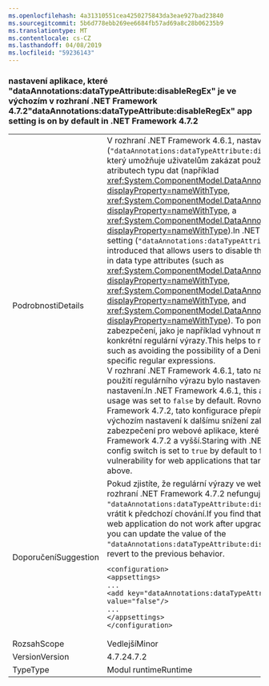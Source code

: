```yaml
---
ms.openlocfilehash: 4a31310551cea4250275843da3eae927bad23840
ms.sourcegitcommit: 5b6d778ebb269ee6684fb57ad69a8c28b06235b9
ms.translationtype: MT
ms.contentlocale: cs-CZ
ms.lasthandoff: 04/08/2019
ms.locfileid: "59236143"
---
```

### <a name="dataannotationsdatatypeattributedisableregex-app-setting-is-on-by-default-in-net-framework-472"></a><span data-ttu-id="73357-101">nastavení aplikace, které "dataAnnotations:dataTypeAttribute:disableRegEx" je ve výchozím v rozhraní .NET Framework 4.7.2</span><span class="sxs-lookup"><span data-stu-id="73357-101">"dataAnnotations:dataTypeAttribute:disableRegEx" app setting is on by default in .NET Framework 4.7.2</span></span>

|   |   |
|---|---|
|<span data-ttu-id="73357-102">Podrobnosti</span><span class="sxs-lookup"><span data-stu-id="73357-102">Details</span></span>|<span data-ttu-id="73357-103">V rozhraní .NET Framework 4.6.1, nastavení aplikace (<code>&quot;dataAnnotations:dataTypeAttribute:disableRegEx&quot;</code>) byl zaveden, který umožňuje uživatelům zakázat použití regulárních výrazů v atributech typu dat (například <xref:System.ComponentModel.DataAnnotations.EmailAddressAttribute?displayProperty=nameWithType>, <xref:System.ComponentModel.DataAnnotations.UrlAttribute?displayProperty=nameWithType>, a <xref:System.ComponentModel.DataAnnotations.PhoneAttribute?displayProperty=nameWithType>).</span><span class="sxs-lookup"><span data-stu-id="73357-103">In .NET Framework 4.6.1, an app setting (<code>&quot;dataAnnotations:dataTypeAttribute:disableRegEx&quot;</code>) was introduced that allows users to disable the use of regular expressions in data type attributes (such as <xref:System.ComponentModel.DataAnnotations.EmailAddressAttribute?displayProperty=nameWithType>, <xref:System.ComponentModel.DataAnnotations.UrlAttribute?displayProperty=nameWithType>, and <xref:System.ComponentModel.DataAnnotations.PhoneAttribute?displayProperty=nameWithType>).</span></span> <span data-ttu-id="73357-104">To pomáhá snížit ohrožení zabezpečení, jako je například vyhnout možnosti útoku DOS pomocí konkrétní regulární výrazy.</span><span class="sxs-lookup"><span data-stu-id="73357-104">This helps to reduce security vulnerability such as avoiding the possibility of a Denial of Service attack using specific regular expressions.</span></span><br/><span data-ttu-id="73357-105">V rozhraní .NET Framework 4.6.1, tato nastavení aplikace zakážete použití regulárního výrazu bylo nastavené na <code>false</code> ve výchozím nastavení.</span><span class="sxs-lookup"><span data-stu-id="73357-105">In .NET Framework 4.6.1, this app setting to disable RegEx usage was set to <code>false</code> by default.</span></span> <span data-ttu-id="73357-106">Rovnou začít tématem rozhraní .NET Framework 4.7.2, tato konfigurace přepínač nastavený na <code>true</code> ve výchozím nastavení k dalšímu snížení zabezpečení ohrožení zabezpečení pro webové aplikace, které jsou cíleny na rozhraní .NET Framework 4.7.2 a vyšší.</span><span class="sxs-lookup"><span data-stu-id="73357-106">Staring with .NET Framework 4.7.2, this config switch is set to <code>true</code> by default to further reduce secure vulnerability for web applications that target .NET Framework 4.7.2 and above.</span></span>|
|<span data-ttu-id="73357-107">Doporučení</span><span class="sxs-lookup"><span data-stu-id="73357-107">Suggestion</span></span>|<span data-ttu-id="73357-108">Pokud zjistíte, že regulární výrazy ve webové aplikaci po upgradu na rozhraní .NET Framework 4.7.2 nefungují, můžete aktualizovat hodnotu <code>&quot;dataAnnotations:dataTypeAttribute:disableRegEx&quot;</code> nastavení <code>false</code> se vrátit k předchozí chování.</span><span class="sxs-lookup"><span data-stu-id="73357-108">If you find that regular expressions in your web application do not work after upgrading to .NET Framework 4.7.2, you can update the value of the <code>&quot;dataAnnotations:dataTypeAttribute:disableRegEx&quot;</code> setting to <code>false</code> to revert to the previous behavior.</span></span><pre><code class="lang-xml">&lt;configuration&gt;&#13;&#10;&lt;appsettings&gt;&#13;&#10;...&#13;&#10;&lt;add key=&quot;dataAnnotations:dataTypeAttribute:disableRegEx&quot; value=&quot;false&quot;/&gt;&#13;&#10;...&#13;&#10;&lt;/appsettings&gt;&#13;&#10;&lt;/configuration&gt;&#13;&#10;</code></pre>|
|<span data-ttu-id="73357-109">Rozsah</span><span class="sxs-lookup"><span data-stu-id="73357-109">Scope</span></span>|<span data-ttu-id="73357-110">Vedlejší</span><span class="sxs-lookup"><span data-stu-id="73357-110">Minor</span></span>|
|<span data-ttu-id="73357-111">Version</span><span class="sxs-lookup"><span data-stu-id="73357-111">Version</span></span>|<span data-ttu-id="73357-112">4.7.2</span><span class="sxs-lookup"><span data-stu-id="73357-112">4.7.2</span></span>|
|<span data-ttu-id="73357-113">Type</span><span class="sxs-lookup"><span data-stu-id="73357-113">Type</span></span>|<span data-ttu-id="73357-114">Modul runtime</span><span class="sxs-lookup"><span data-stu-id="73357-114">Runtime</span></span>|
